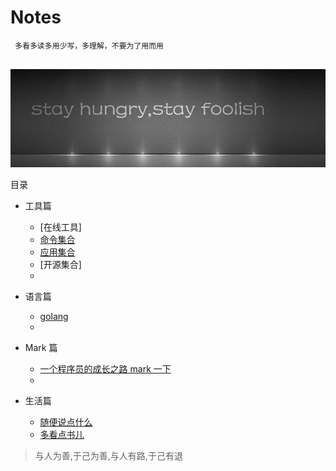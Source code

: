 # Notes

```
 多看多读多用少写，多理解，不要为了用而用
                    
```

![img.png](./asserts/stay.01.jpg)

目录

- 工具篇

  - [在线工具]
  - [命令集合](./tools/cmd/readme.md)
  - [应用集合](./tools/app/readme.md)
  - [开源集合]
  - []()

- 语言篇

  - [golang](./languages/golang/readme.md)
  - []()

- Mark 篇

  - [一个程序员的成长之路 mark 一下](https://github.com/fouber/blog/issues/41)
  - []()

- 生活篇

  - [随便说点什么](./lifes/say-say.md)
  - [多看点书儿](./lifes/books.md)

> 与人为善,于己为善,与人有路,于己有退
